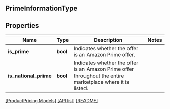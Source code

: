 ## PrimeInformationType

## Properties

Name | Type | Description | Notes
------------ | ------------- | ------------- | -------------
**is_prime** | **bool** | Indicates whether the offer is an Amazon Prime offer. |
**is_national_prime** | **bool** | Indicates whether the offer is an Amazon Prime offer throughout the entire marketplace where it is listed. |

[[ProductPricing Models]](../) [[API list]](../../Api) [[README]](../../../README.md)
